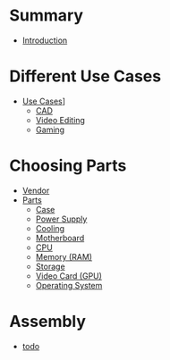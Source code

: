 # Summary

- [Introduction](./introduction.md)
# Different Use Cases
- [Use Cases](./use-cases/use-cases.md)]
    - [CAD](./use-cases/cad.md)
    - [Video Editing](./use-cases/video-editing.md)
    - [Gaming](./use-cases/gaming.md)

# Choosing Parts
- [Vendor](./choosing-parts/vendor.md)
- [Parts](./choosing-parts/parts.md)
    - [Case](./choosing-parts/case.md)
    - [Power Supply](./choosing-parts/power-supply.md)
    - [Cooling](./choosing-parts/cpu-cooler.md)
    - [Motherboard](./choosing-parts/motherboard.md)
    - [CPU](./choosing-parts/cpu.md)
    - [Memory (RAM)](./choosing-parts/memory.md)
    - [Storage](./choosing-parts/storage.md)
    - [Video Card (GPU)](./choosing-parts/video-card.md)
    - [Operating System](./choosing-parts/operating-system.md)

# Assembly
- [todo]()